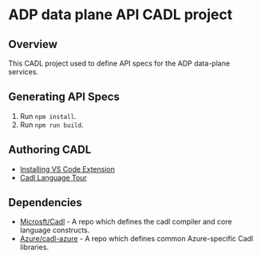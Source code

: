 # ADP data plane API CADL project

## Overview

This CADL project used to define API specs for the ADP data-plane services.

## Generating API Specs

1. Run `npm install`.
2. Run `npm run build`.

## Authoring CADL

- [Installing VS Code Extension](https://github.com/microsoft/cadl#installing-vs-code-extension)
- [Cadl Language Tour](https://github.com/microsoft/cadl/blob/main/docs/tutorial.md)

## Dependencies

- [Microsft/Cadl](https://github.com/microsoft/cadl) - A repo which defines the cadl compiler and core language constructs.
- [Azure/cadl-azure](https://github.com/Azure/cadl-azure) - A repo which defines common Azure-specific Cadl libraries.

